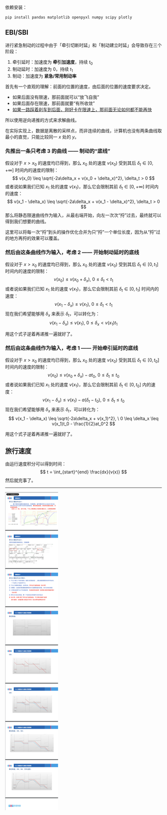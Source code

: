 依赖安装：

```
pip install pandas matplotlib openpyxl numpy scipy plotly
```

## EBI/SBI

进行紧急制动的过程中由于「牵引切断时延」和「制动建立时延」会导致存在三个阶段：

1. 牵引延时：加速度为 **牵引加速度**，持续 $t_0$
2. 制动延时：加速度为 $0$，持续 $t_1$
3. 制动：加速度为 **紧急/常用制动率**

首先有一个直观的理解：前面的位置的速度，由后面的位置的速度要求决定。

- 如果后面没有限速，那前面就可以“放飞自我”
- 如果后面存在限速，那前面就要“有所收敛”
- <u>如果一路踩着刹车到后面，刚好卡在限速上，那前面无论如何都不能再快</u>

所以使用逆向递推的方式来求解曲线。

在实际实现上，数据是离散的采样点，而非连续的曲线，计算机也没有两条曲线取最小的直觉，只能比较同一 $x$ 处的 $y$。

### 先推出一条只考虑 3 的曲线 —— 制动的“底线”

假设对于 $x > x_0$ 的速度均已得到，那么 $x_0$ 处的速度 $v(x_0)$ 受到其后 $\delta_t \in [0, +\infty]$ 时间内的速度的限制：
$$
v(x_0) \leq \sqrt{-2a\delta_x + v(x_0 + \delta_x)^2}, \delta_t > 0
$$
或者说如果我们已知 $x_1$ 处的速度 $v(x_1)$，那么它会限制其前 $\delta_t \in [0, +\infty]$ 时间内的速度：
$$
v(x_1 - \delta_x) \leq \sqrt{-2a\delta_x + v(x_1 - \delta_x)^2}, \delta_t > 0
$$
那么将静态限速曲线作为输入，从最右端开始，向左一次次“捋”过去，最终就可以得到我们想要的曲线。

这里可以将每一次“捋”到头的操作优化合并为只“捋”一个单位长度，因为从“捋”过的地方再捋的效果可以覆盖。

### 然后由这条曲线作为输入，考虑 2 —— 开始制动延时的底线

假设对于 $x > x_0$ 的速度均已得到，那么 $x_0$ 处的速度 $v(x_0)$ 受到其后 $\delta_t \in [0, t_1]$ 时间内的速度的限制：
$$
v(x_0) \leq  v(x_0 + \delta_x), \ 0 \leq \delta_t < t_1
$$
或者说如果我们已知 $x_1$ 处的速度 $v(x_1)$，那么它会限制其前 $\delta_t \in [0, t_1]$ 时间内的速度：
$$
v(x_1 - \delta_x) \leq v(x_1), \ 0 \leq \delta_t < t_1
$$
现在我们希望能够用 $\delta_x$ 来表示 $\delta_t$，可以转化为：
$$
v(x_1 - \delta_x) \leq v(x_1), \ 0 \leq \delta_x < v(x_1)t_1
$$

用这个式子逆着再递推一遍就好了。

### 然后由这条曲线作为输入，考虑 1 —— 开始牵引延时的底线

假设对于 $x > x_0$ 的速度均已得到，那么 $x_0$ 处的速度 $v(x_0)$ 受到其后 $\delta_t \in [0, t_0]$ 时间内的速度的限制：
$$
v(x_0) \leq v(x_0 + \delta_x) - at_0, \ 0 \leq \delta_t \leq t_0
$$
或者说如果我们已知 $x_1$ 处的速度 $v(x_1)$，那么它会限制其前 $\delta_t \in [0, t_0]$ 内的速度：
$$
v(x_1 - \delta_x) \leq v(x_1) - a(\delta_t - t_0), \ 0 \leq \delta_t \leq t_0
$$
现在我们希望能够用 $\delta_x$ 来表示 $\delta_t$，可以转化为：
$$
v(x_1 - \delta_x) \leq 
	\sqrt{-2a\delta_x + v(x_1)^2}, \ 0 \leq \delta_x \leq v(x_1)t_0 - \frac{1}{2}at_0^2
$$

用这个式子逆着再递推一遍就好了。

## 旅行速度

由运行速度积分可以得到时间：
$$
t = \int_{start}^{end} \frac{dx}{v(x)}
$$
然后就完事了。

---


![image-20240604164314449](./assets/image-20240604164314449.png)
